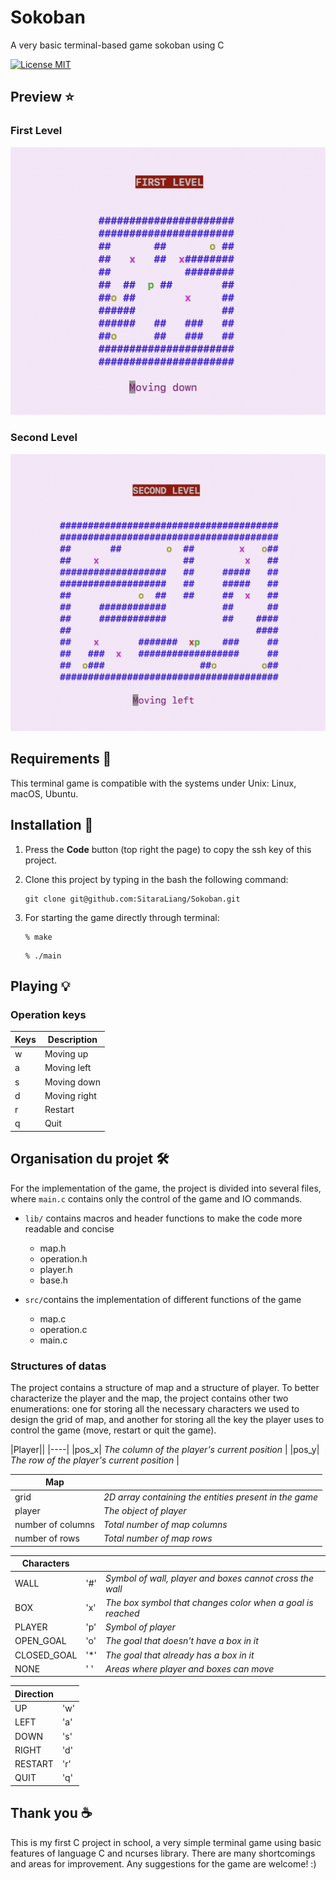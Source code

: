 # Sokoban
A very basic terminal-based game sokoban using C

[![License MIT](https://img.shields.io/badge/license-MIT-blue.svg)](LICENSE)


## Preview ⭐️
### First Level
 ![First Level](img/first_level.png) 
 
### Second Level
 ![Second Level](img/second_level.png)


## Requirements 🔧
This terminal game is compatible with the systems under Unix: Linux, macOS, Ubuntu.


## Installation 🔌

1. Press the **Code** button (top right the page) to copy the ssh key of this project.

2. Clone this project by typing in the bash the following command:

       git clone git@github.com:SitaraLiang/Sokoban.git

3. For starting the game directly through terminal:

    ```
    % make
    ```
    ```
    % ./main
    ```



## Playing 💡
### Operation keys
| Keys     |  Description      | 
|--------- |-------------------|
|    w     |   Moving up        | 
|    a     |    Moving left      | 
|    s     |    Moving down      | 
|    d     |    Moving right     | 
|    r     |    Restart          | 
|    q     |    Quit             |



## Organisation du projet 🛠️
For the implementation of the game, the project is divided into several files, where `main.c` contains only the control of the game and IO commands.

- `lib/` contains macros and header functions to make the code more readable and concise
    - map.h
    - operation.h
    - player.h
    - base.h

- `src/`contains the implementation of different functions of the game
    - map.c
    - operation.c
    - main.c


### Structures of datas
The project contains a structure of map and a structure of player. To better characterize the player and the map, the project contains other two enumerations: one for storing all the necessary characters we used to design the grid of map, and another for storing all the key the player uses to control the game (move, restart or quit the game).


|Player||
|----|
|pos_x| *The column of the player's current position* |
|pos_y| *The row of the player's current position* |


|  Map |        | 
|--------- |-------------------|
|   grid     |    *2D array containing the entities present in the game*        | 
|   player     |    *The object of player*      | 
|   number of columns     |  *Total number of map columns*      | 
|    number of rows       |  *Total number of map rows*     | 


|  Characters  |        |  |
|--------- |-----|-------------------|
|WALL|'#'| *Symbol of wall, player and boxes cannot cross the wall*|
|BOX|'x'| *The box symbol that changes color when a goal is reached*|
|PLAYER|'p'| *Symbol of player*|
|OPEN_GOAL|'o'| *The goal that doesn't have a box in it*|
|CLOSED_GOAL|'*'| *The goal that already has a box in it* |
|NONE|' '| *Areas where player and boxes can move*|


|  Direction |    | 
|---------|-------------------|
|UP|'w'|
|LEFT|'a'|
|DOWN|'s'|
|RIGHT|'d'|
|RESTART|'r'|
|QUIT|'q'|

## Thank you ☕️
This is my first C project in school, a very simple terminal game using basic features of language C and ncurses library. There are many shortcomings and areas for improvement. Any suggestions for the game are welcome! :)